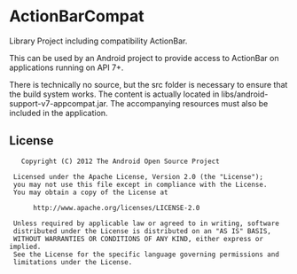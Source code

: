 ActionBarCompat
================

Library Project including compatibility ActionBar.

This can be used by an Android project to provide
access to ActionBar on applications running on API 7+.

There is technically no source, but the src folder is necessary
to ensure that the build system works.  The content is actually
located in libs/android-support-v7-appcompat.jar.
The accompanying resources must also be included in the application.


License
-------------
	   Copyright (C) 2012 The Android Open Source Project

     Licensed under the Apache License, Version 2.0 (the "License");
     you may not use this file except in compliance with the License.
     You may obtain a copy of the License at

          http://www.apache.org/licenses/LICENSE-2.0

     Unless required by applicable law or agreed to in writing, software
     distributed under the License is distributed on an "AS IS" BASIS,
     WITHOUT WARRANTIES OR CONDITIONS OF ANY KIND, either express or implied.
     See the License for the specific language governing permissions and
     limitations under the License.
